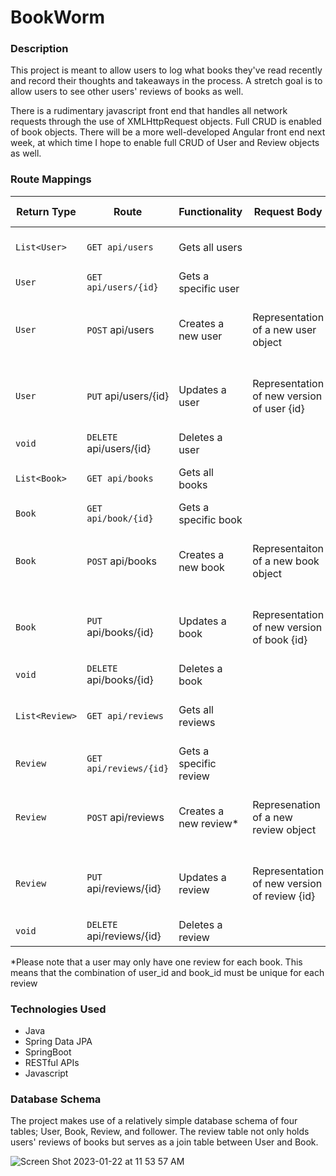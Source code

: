 # BookWorm

### Description

This project is meant to allow users to log what books they've read recently and record their thoughts and takeaways in the process. A stretch goal is to allow users to see other users' reviews of books as well.

There is a rudimentary javascript front end that handles all network requests through the use of XMLHttpRequest objects. Full CRUD is enabled of book objects. There will be a more well-developed Angular front end next week, at which time I hope to enable full CRUD of User and Review objects as well. 

### Route Mappings

| Return Type     | Route                 | Functionality            | Request Body | Response Body |
|-----------------|-----------------------|--------------------------| ------------ | ------------- |
| `List<User>`    |`GET api/users` | Gets all users| | Collection of representations of User objects
| `User` | `GET api/users/{id}` | Gets a specific user | | Representation of user {id} |
| `User` | `POST` api/users | Creates a new user | Representation of a new user object | Representation of the created user object or an error message |
| `User` | `PUT` api/users/{id} | Updates a user | Representation of new version of user {id} | Representation of the changed user object or an error message |
| `void` | `DELETE` api/users/{id} | Deletes a user | | |
| `List<Book>`    |`GET api/books` | Gets all books| | Collection of representations of Book objects |
| `Book` | `GET api/book/{id}` | Gets a specific book | | Representation of book {id} |
| `Book` | `POST` api/books | Creates a new book | Representaiton of a new book object | Representation of the created book object or an error message |
| `Book` | `PUT` api/books/{id} | Updates a book | Representation of new version of book {id} | Representation of the changed book object or an error message |
| `void` | `DELETE` api/books/{id} | Deletes a book | | |
| `List<Review>`    |`GET api/reviews` | Gets all reviews| | Collection of representations of Review objects |
| `Review` | `GET api/reviews/{id}` | Gets a specific review | | Representation of review {id} |
| `Review` | `POST` api/reviews | Creates a new review* | Represenation of a new review object | Representation of the created review object or an error message |
| `Review` | `PUT` api/reviews/{id} | Updates a review | Representation of new version of review {id} | Representation of the changed review object or an error message |
| `void` | `DELETE` api/reviews/{id} | Deletes a review | | |

*Please note that a user may only have one review for each book. This means that the combination of user_id and book_id must be unique for each review


### Technologies Used
- Java
- Spring Data JPA
- SpringBoot
- RESTful APIs
- Javascript

### Database Schema
The project makes use of a relatively simple database schema of four tables; User, Book, Review, and follower. The review table not only holds users' reviews of books but serves as a join table between User and Book.

![Screen Shot 2023-01-22 at 11 53 57 AM](https://user-images.githubusercontent.com/112978206/213931846-ae91130f-4444-4d72-bf2c-fde1729f0505.png)
